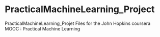 # PracticalMachineLearning_Project
PracticalMachineLearning_Projet
Files for the John Hopkins coursera MOOC : Practical Machine Learning
